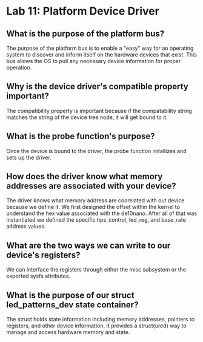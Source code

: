 # Lab 11: Platform Device Driver

## What is the purpose of the platform bus?

The purpose of the platform bus is to enable a "easy" way for an operating system to discover and inform
itself on the hardware devices that exist. This bus allows the OS to pull any necessary device information
for proper operation.

## Why is the device driver's compatible property important?

The compatibility property is important because if the compatability string matches the string of the device
tree node, it will get bound to it. 

## What is the probe function's purpose?

Once the device is bound to the driver, the probe function initallizes and sets up the driver.

## How does the driver know what memory addresses are associated with your device?

The driver knows what memory address are coorelated with out device because we define it. We first designed
the offset within the kernel to understand the hex value associated with the de10nano. After all of that was
instantiated we defined the specific hps_control, led_reg, and base_rate address values.

## What are the two ways we can write to our device's registers?

We can interface the registers through either the misc subsystem or the exported sysfs attributes.

## What is the purpose of our struct led_patterns_dev state container?

The struct holds state information including memory addresses, pointers to registers, and other device information. It provides a struct(ured) way to manage and access hardware memory and state.